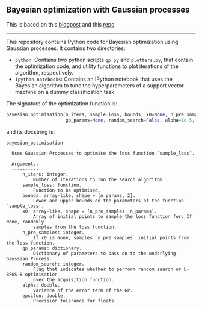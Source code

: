Bayesian optimization with Gaussian processes
-----

This is based on this [blogpost](https://thuijskens.github.io/2016/12/29/bayesian-optimisation/#parameter-selection-of-a-support-vector-machine) and this [repo](https://github.com/thuijskens/bayesian-optimization)

-----
This repository contains Python code for Bayesian optimization using Gaussian processes. It contains two directories:

* `python`: Contains two python scripts `gp.py` and `plotters.py`, that contain the optimization code, and utility functions to plot iterations of the algorithm, respectively.
* `ipython-notebooks`: Contains an IPython notebook that uses the Bayesian algorithm to tune the hyperparameters of a support vector machine on a dummy classification task.

The signature of the optimization function is:

```python
bayesian_optimisation(n_iters, sample_loss, bounds, x0=None, n_pre_samples=5,
                      gp_params=None, random_search=False, alpha=1e-5, epsilon=1e-7)
```

and its docstring is:

```
bayesian_optimisation

  Uses Gaussian Processes to optimise the loss function `sample_loss`.

  Arguments:
  ----------
      n_iters: integer.
          Number of iterations to run the search algorithm.
      sample_loss: function.
          Function to be optimised.
      bounds: array-like, shape = [n_params, 2].
          Lower and upper bounds on the parameters of the function `sample_loss`.
      x0: array-like, shape = [n_pre_samples, n_params].
          Array of initial points to sample the loss function for. If None, randomly
          samples from the loss function.
      n_pre_samples: integer.
          If x0 is None, samples `n_pre_samples` initial points from the loss function.
      gp_params: dictionary.
          Dictionary of parameters to pass on to the underlying Gaussian Process.
      random_search: integer.
          Flag that indicates whether to perform random search or L-BFGS-B optimisation
          over the acquisition function.
      alpha: double.
          Variance of the error term of the GP.
      epsilon: double.
          Precision tolerance for floats.
```
